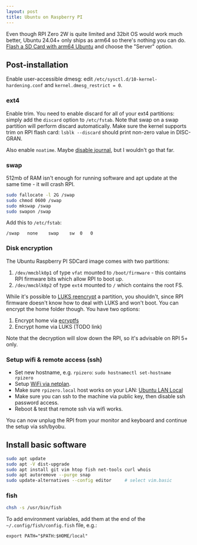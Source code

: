 ```yaml
---
layout: post
title: Ubuntu on Raspberry PI
---
```


Even though RPI Zero 2W is quite limited and 32bit OS would work much better, Ubuntu 24.04+ only ships as arm64
so there's nothing you can do. [Flash a SD Card with arm64 Ubuntu](https://ubuntu.com/download/raspberry-pi) and choose the "Server" option.

## Post-installation

Enable user-accessible dmesg: edit `/etc/sysctl.d/10-kernel-hardening.conf` and `kernel.dmesg_restrict = 0`.

### ext4

Enable trim. You need to enable discard for all of your ext4 partitions: simply add the `discard` option to
`/etc/fstab`. Note that swap on a swap partition will perform discard automatically. Make sure the kernel supports trim on RPI flash card:
`lsblk --discard` should print non-zero value in DISC-GRAN.

Also enable `noatime`. Maybe [disable journal](https://raspberrypi.stackexchange.com/questions/169/how-can-i-extend-the-life-of-my-sd-card),
but I wouldn't go that far.

### swap

512mb of RAM isn't enough for running software and apt update at the same time - it will crash
RPI.

```bash
sudo fallocate -l 2G /swap
sudo chmod 0600 /swap
sudo mkswap /swap
sudo swapon /swap
```

Add this to `/etc/fstab`:
```
/swap	none	swap	sw	0	0
```

### Disk encryption

The Ubuntu Raspberry PI SDCard image comes with two partitions:

1. `/dev/mmcblk0p1` of type `vfat` mounted to `/boot/firmware` - this contains RPI firmware bits which allow RPI to boot up.
2. `/dev/mmcblk0p2` of type `ext4` mounted to `/` which contains the root FS.

While it's possible to [LUKS reencrypt](https://unix.stackexchange.com/a/584275/256417) a partition, you shouldn't,
since RPI firmware doesn't know how to deal with LUKS and won't boot. You can encrypt the home folder though. You have two options:

1. Encrypt home via [ecryptfs](https://ubuntuhandbook.org/index.php/2024/05/encrypt-home-ubuntu-24-04/)
2. Encrypt home via LUKS (TODO link)

Note that the decryption will slow down the RPI, so it's advisable on RPI 5+ only.

### Setup wifi & remote access (ssh)

* Set new hostname, e.g. `rpizero`: `sudo hostnamectl set-hostname rpizero`
* Setup [WiFi via netplan](../ubuntu-netplan-no-networkmanager/).
* Make sure `rpizero.local` host works on your LAN: [Ubuntu LAN Local](../ubuntu-lan-local/)
* Make sure you can ssh to the machine via public key, then disable ssh password access.
* Reboot & test that remote ssh via wifi works.

You can now unplug the RPI from your monitor and keyboard and continue the setup via ssh/byobu.

## Install basic software

```bash
sudo apt update
sudo apt -V dist-upgrade
sudo apt install git vim htop fish net-tools curl whois
sudo apt autoremove --purge snap
sudo update-alternatives --config editor     # select vim.basic
```

### fish

```bash
chsh -s /usr/bin/fish
```

To add environment variables, add them at the end of the `~/.config/fish/config.fish` file, e.g.:
```
export PATH="$PATH:$HOME/local"
```
